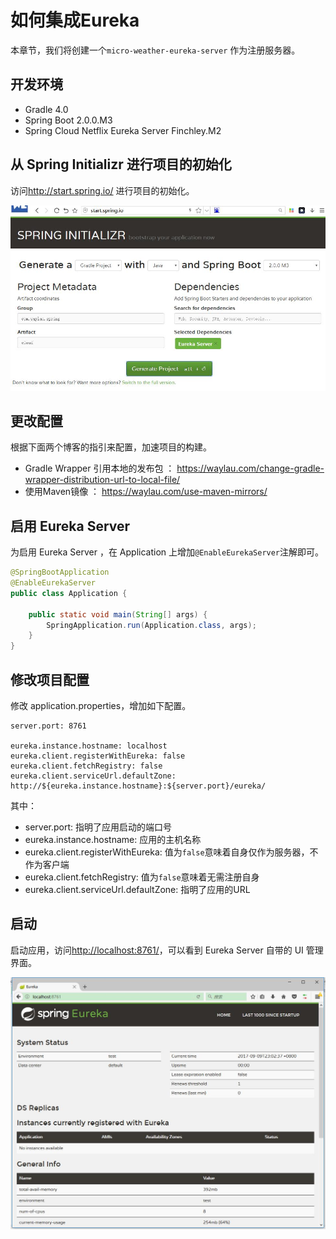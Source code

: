 # 如何集成Eureka

本章节，我们将创建一个`micro-weather-eureka-server` 作为注册服务器。


## 开发环境

* Gradle 4.0
* Spring Boot 2.0.0.M3
* Spring Cloud Netflix Eureka Server Finchley.M2

## 从 Spring Initializr 进行项目的初始化

访问<http://start.spring.io/> 进行项目的初始化。

![eurake-start](../../images/register-discover/eurake-start.jpg)

## 更改配置

根据下面两个博客的指引来配置，加速项目的构建。

* Gradle Wrapper 引用本地的发布包 ： <https://waylau.com/change-gradle-wrapper-distribution-url-to-local-file/>
* 使用Maven镜像 ： <https://waylau.com/use-maven-mirrors/>

## 启用 Eureka Server

为启用 Eureka Server ，在 Application 上增加`@EnableEurekaServer`注解即可。

```java
@SpringBootApplication
@EnableEurekaServer
public class Application {

	public static void main(String[] args) {
		SpringApplication.run(Application.class, args);
	}
}
```

## 修改项目配置

修改 application.properties，增加如下配置。

```
server.port: 8761

eureka.instance.hostname: localhost
eureka.client.registerWithEureka: false
eureka.client.fetchRegistry: false
eureka.client.serviceUrl.defaultZone: http://${eureka.instance.hostname}:${server.port}/eureka/
```

其中：

* server.port: 指明了应用启动的端口号
* eureka.instance.hostname: 应用的主机名称
* eureka.client.registerWithEureka: 值为`false`意味着自身仅作为服务器，不作为客户端 
* eureka.client.fetchRegistry:  值为`false`意味着无需注册自身
* eureka.client.serviceUrl.defaultZone: 指明了应用的URL

## 启动

启动应用，访问<http://localhost:8761/>，可以看到  Eureka Server 自带的 UI 管理界面。

![eurake-ui](../../images/register-discover/eurake-ui.jpg)
